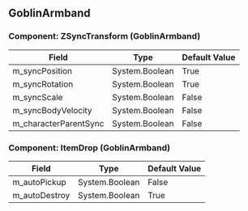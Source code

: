 ## GoblinArmband

### Component: ZSyncTransform (GoblinArmband)

|Field|Type|Default Value|
|-----|----|-------------|
|m_syncPosition|System.Boolean|True|
|m_syncRotation|System.Boolean|True|
|m_syncScale|System.Boolean|False|
|m_syncBodyVelocity|System.Boolean|False|
|m_characterParentSync|System.Boolean|False|

### Component: ItemDrop (GoblinArmband)

|Field|Type|Default Value|
|-----|----|-------------|
|m_autoPickup|System.Boolean|False|
|m_autoDestroy|System.Boolean|True|

